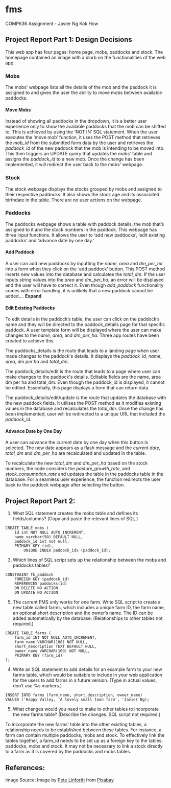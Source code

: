# fms
 COMP636 Assignment - Javier Ng Kok How

## Project Report Part 1: Design Decisions
This web app has four pages: home page, mobs, paddocks and stock. The homepage contained an image with a blurb on the functionalities of the web app. 

### Mobs

The mobs' webpage lists all the details of the mob and the paddock it is assigned to and gives the user the ability to move mobs between available paddocks. 

#### Move Mobs

Instead of showing all paddocks in the dropdown, it is a better user experience only to show the available paddocks that the mob can be shifted to. This is achieved by using the ‘NOT IN’ SQL statement. When the user executes the ‘move mob’ function, it uses the POST method that retrieves the *mob_id* from the submitted form data by the user and retrieves the *paddock_id* of the new paddock that the mob is intending to be moved into. This then triggers an UPDATE query that updates the mobs' table and assigns the *paddock_id* to a new mob. Once the change has been implemented, it will redirect the user back to the mobs' webpage. 

### Stock 

The stock webpage displays the stocks grouped by mobs and assigned to their respective paddocks. It also shows the stock age and its associated birthdate in the table. There are no user actions on the webpage. 

### Paddocks

The paddocks webpage shows a table with paddock details, the mob that’s assigned to it and the stock numbers in the paddock. This webpage has three input functions. It allows the user to ‘add new paddocks’, ‘edit existing paddocks’ and ‘advance date by one day.’

#### Add Paddock

A user can add new paddocks by inputting the *name*, *area* and *dm_per_ha* into a form when they click on the ‘add paddock’ button. This POST method inserts new values into the database and calculates the *total_dm*. If the user inputs string values into the *area* and *dm_per_ha*, an error will be displayed and the user will have to correct it. Even though *add_paddock* functionality comes with error handling, it is unlikely that a new paddock cannot be added…. **Expand**

#### Edit Existing Paddocks

To edit details in the paddock’s table, the user can click on the paddock’s name and they will be directed to the paddock_details page for that specific paddock. A user template form will be displayed where the user can make changes to the *name*, *area*, and *dm_per_ha*. Three app routes have been created to achieve this. 
 
The paddocks_details is the route that leads to a landing page when user made changes to the paddock's details. It displays the *paddock_id*, *name*, *area*, *dm per ha* and *total_dm*.

The paddock_details/edit is the route that leads to a page where user can make changes to the paddock's details. Editable fields are the name, area dm per ha and total_dm. Even though the paddock_id is displayed, it cannot be edited. Essentially, this page displays a form that can return data. 

The paddock_details/edit/update is the route that updates the database with the new paddock fields. It utilises the POST method as it modifies existing values in the database and recalculates the *total_dm*. Once the change has been implemented, user will be redirected to a unique URL that included the *paddock_id*. 

#### Advance Date by One Day

A user can advance the current date by one day when this button is selected. The new date appears as a flash message and the *current date*, *total_dm* and *dm_per_ha* are recalculated and updated in the table.

To recalculate the new *total_dm* and *dm_per_ha* based on the stock numbers, the code considers the *pasture_growth_rate*, and *stock_consumption_rate* and updates the table in the paddocks table in the database. For a seamless user experience, the function redirects the user back to the paddock webpage after selecting the button.


## Project Report Part 2: 
1. What SQL statement creates the mobs table and defines its fields/columns? (Copy and paste the relevant lines of SQL.) 

```
CREATE TABLE mobs (
	id int NOT NULL AUTO_INCREMENT,
	name varchar(50) DEFAULT NULL,
	paddock_id int not null,
	PRIMARY KEY (id),
    	UNIQUE INDEX paddock_idx (paddock_id);
```
   
3. Which lines of SQL script sets up the relationship between the mobs and paddocks tables?
   
```
CONSTRAINT fk_paddock
	FOREIGN KEY (paddock_id)
	REFERENCES paddocks(id)
	ON DELETE NO ACTION
	ON UPDATE NO ACTION
```

5. The current FMS only works for one farm. Write SQL script to create a new table called farms, which includes a unique farm ID, the farm name, an optional short description and the owner’s name. The ID can be added automatically by the database. (Relationships to other tables not required.)
```   
CREATE TABLE farms (
    farm_id INT NOT NULL AUTO_INCREMENT,
    farm_name VARCHAR(100) NOT NULL,
    short_description TEXT DEFAULT NULL,
    owner_name VARCHAR(100) NOT NULL,
    PRIMARY KEY (farm_id)
);
```

4. Write an SQL statement to add details for an example farm to your new farms table, which would be suitable to include in your web application for the users to add farms in a future version. (Type in actual values, don’t use %s markers.) 
```
INSERT INTO farms (farm_name, short_description, owner_name)
VALUES ('Happy Valley, 'A lovely small town farm', 'Javier Ng);
```
5. What changes would you need to make to other tables to incorporate the new farms table? (Describe the changes. SQL script not required.) 

To incorporate the new farms' table into the other existing tables, a relationship needs to be established between these tables. For instance, a farm can contain multiple paddocks, mobs and stock. To effectively link the tables together, a farm_id needs to be set up as a foreign key to the tables: paddocks, mobs and stock. It may not be necessary to link a stock directly to a farm as it is covered by the paddocks and mobs tables.


## References: 

Image Source: Image by <a href="https://pixabay.com/users/thedigitalartist-202249/?utm_source=link-attribution&utm_medium=referral&utm_campaign=image&utm_content=2641195">Pete Linforth</a> from <a href="https://pixabay.com//?utm_source=link-attribution&utm_medium=referral&utm_campaign=image&utm_content=2641195">Pixabay</a>
